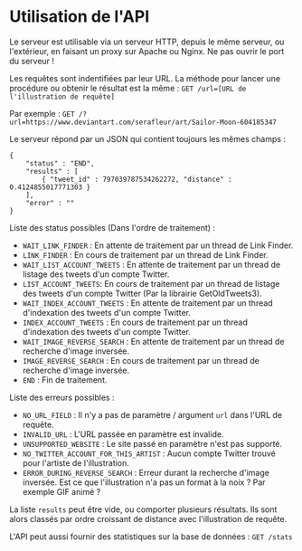 # Utilisation de l'API

Le serveur est utilisable via un serveur HTTP, depuis le même serveur, ou l'extérieur, en faisant un proxy sur Apache ou Nginx. Ne pas ouvrir le port du serveur !

Les requêtes sont indentifiées par leur URL. La méthode pour lancer une procédure ou obtenir le résultat est la même : `GET /url=[URL de l'illustration de requête]`

Par exemple : `GET /?url=https://www.deviantart.com/serafleur/art/Sailor-Moon-604185347`

Le serveur répond par un JSON qui contient toujours les mêmes champs :
```
{
	"status" : "END",
	"results" : [
		{ "tweet_id" : 797039787534262272, "distance" : 0.4124855017771303 }
	],
	"error" : ""
}
```

Liste des status possibles (Dans l'ordre de traitement) :
- `WAIT_LINK_FINDER` : En attente de traitement par un thread de Link Finder.
- `LINK_FINDER` : En cours de traitement par un thread de Link Finder.
- `WAIT_LIST_ACCOUNT_TWEETS` : En attente de traitement par un thread de listage des tweets d'un compte Twitter.
- `LIST_ACCOUNT_TWEETS`: En cours de traitement par un thread de listage des tweets d'un compte Twitter (Par la librairie GetOldTweets3).
- `WAIT_INDEX_ACCOUNT_TWEETS` : En attente de traitement par un thread d'indexation des tweets d'un compte Twitter.
- `INDEX_ACCOUNT_TWEETS` : En cours de traitement par un thread d'indexation des tweets d'un compte Twitter.
- `WAIT_IMAGE_REVERSE_SEARCH` : En attente de traitement par un thread de recherche d'image inversée.
- `IMAGE_REVERSE_SEARCH` : En cours de traitement par un thread de recherche d'image inversée.
- `END` : Fin de traitement.

Liste des erreurs possibles :
- `NO_URL_FIELD` : Il n'y a pas de paramètre / argument `url` dans l'URL de requête.
- `INVALID_URL` : L'URL passée en paramètre est invalide.
- `UNSUPPORTED_WEBSITE` : Le site passé en paramètre n'est pas supporté.
- `NO_TWITTER_ACCOUNT_FOR_THIS_ARTIST` : Aucun compte Twitter trouvé pour l'artiste de l'illustration.
- `ERROR_DURING_REVERSE_SEARCH` : Erreur durant la recherche d'image inversée. Est ce que l'illustration n'a pas un format à la noix ? Par exemple GIF animé ?

La liste `results` peut être vide, ou comporter plusieurs résultats. Ils sont alors classés par ordre croissant de distance avec l'illustration de requête.

L'API peut aussi fournir des statistiques sur la base de données : `GET /stats`
